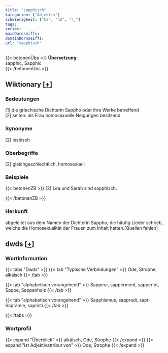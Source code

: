 ```yaml
---
title: "sapphisch"
kategorien: ["Adjektiv"]
schwierigkeit: ["k2", "h2", "r_"]
tags:
series:
mainDornseiffs:
domainDornseiffs:
url: "sapphisch"
---
```


{{< betonenÜbs >}}
**Übersetzung:**  
sapphic, Sapphic  
{{< /betonenÜbs >}}

## Wiktionary [[+](https://de.wiktionary.org/wiki/sapphisch)]

### Bedeutungen
[1] die griechische Dichterin Sappho oder ihre Werke betreffend  
[2] selten: als Frau homosexuelle Neigungen besitzend  

### Synonyme
[2] lesbisch  

### Oberbegriffe
[2] gleichgeschlechtlich, homosexuell  

### Beispiele
{{< betonenZB >}}
[2] Lea und Sarah sind sapphisch.  

{{< /betonenZB >}}
### Herkunft
abgeleitet aus dem Namen der Dichterin Sappho, die häufig Lieder schrieb, welche die Homosexualität der Frauen zum Inhalt hatten.[Quellen fehlen]  



## dwds [[+](https://www.dwds.de/wb/sapphisch)]

### Wortinformation
{{< tabs "Dwds" >}}
{{< tab "Typische Verbindungen" >}}
Ode, Strophe, alkäisch
{{< /tab >}}

{{< tab "alphabetisch vorangehend" >}}
Sappeur, sapperment, sapperlot, Sappe, Sappanholz
{{< /tab >}}

{{< tab "alphabetisch vorangehend" >}}
Sapphismus, sappradi, sapr-, Saprämie, sapristi
{{< /tab >}}

{{< /tabs >}}

### Wortprofil
{{< expand "Überblick" >}} alkäisch, Ode, Strophe {{< /expand >}}
{{< expand "ist Adjektivattribut von" >}} Ode, Strophe {{< /expand >}}

